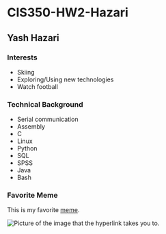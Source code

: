 # CIS350-HW2-Hazari
## Yash Hazari
### Interests
- Skiing
- Exploring/Using new technologies
- Watch football
### Technical Background
- Serial communication
- Assembly
- C
- Linux
- Python
- SQL
- SPSS
- Java
- Bash
### Favorite Meme
This is my favorite [meme](https://i.chzbgr.com/full/9873547776/hC0465EBE/goes-skiing-friends-can-not-be-extra-on-slopes).

![Picture of the image that the hyperlink takes you to.](https://i.chzbgr.com/full/9873547776/hC0465EBE/goes-skiing-friends-can-not-be-extra-on-slopes)
